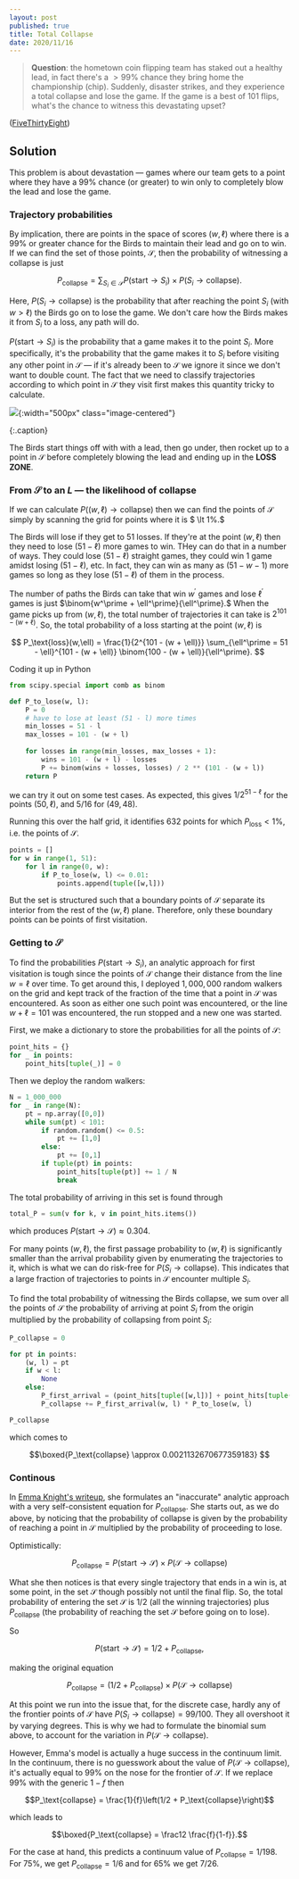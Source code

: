 ```yaml
---
layout: post
published: true
title: Total Collapse
date: 2020/11/16
---
```


>**Question**: the hometown coin flipping team has staked out a healthy lead, in fact there's a $\gt 99\%$ chance they bring home the championship (chip). Suddenly, disaster strikes, and they experience a total collapse and lose the game. If the game is a best of $101$ flips, what's the chance to witness this devastating upset?

<!--more-->

([FiveThirtyEight](https://fivethirtyeight.com/features/can-you-snatch-defeat-from-the-jaws-of-victory/))

## Solution

This problem is about devastation — games where our team gets to a point where they have a $99\%$ chance (or greater) to win only to completely blow the lead and lose the game. 

### Trajectory probabilities

By implication, there are points in the space of scores $(w,\ell)$ where there is a $99\%$ or greater chance for the Birds to maintain their lead and go on to win. If we can find the set of those points, $\mathcal{S},$ then the probability of witnessing a collapse is just

$$P_\text{collapse} = \sum_{S_i\in\mathcal{S}} P(\text{start} \rightarrow S_i)\times P(S_i \rightarrow\text{collapse}).$$

Here, $P(S_i\rightarrow\text{collapse})$ is the probability that after reaching the point $S_i$ (with $w \gt \ell$) the Birds go on to lose the game. We don't care how the Birds makes it from $S_i$ to a loss, any path will do.

$P(\text{start}\rightarrow S_i)$ is the probability that a game makes it to the point $S_i.$ More specifically, it's the probability that the game makes it to $S_i$ before visiting any other point in $\mathcal{S}$ — if it's already been to $\mathcal{S}$ we ignore it since we don't want to double count. The fact that we need to classify trajectories according to which point in $\mathcal{S}$ they visit first makes this quantity tricky to calculate.

![](/img/2020-11-15-total-collapse-diagram.JPG){:width="500px" class="image-centered"}

{:.caption}

The Birds start things off with with a lead, then go under, then rocket up to a point in $\mathcal{S}$ before completely blowing the lead and ending up in the $\mathbf{LOSS\, ZONE}.$

### From $\mathcal{S}$ to an $L$ — the likelihood of collapse

If we can calculate $P((w,\ell) \rightarrow\text{collapse})$ then we can find the points of $\mathcal{S}$ simply by scanning the grid for points where it is $ \lt 1\%.$

The Birds will lose if they get to $51$ losses. If they're at the point $(w, \ell)$ then they need to lose $(51 - \ell)$ more games to win. THey can do that in a number of ways. They could lose $(51 - \ell)$ straight games, they could win $1$ game amidst losing $(51 - \ell)$, etc. In fact, they can win as many as $(51 - w - 1)$ more games so long as they lose $(51-\ell)$ of them in the process. 

The number of paths the Birds can take that win $w^\prime$ games and lose $\ell^\prime$ games is just $\binom{w^\prime + \ell^\prime}{\ell^\prime}.$ When the game picks up from $(w, \ell),$ the total number of trajectories it can take is $2^{101 - (w + \ell)}.$ So, the total probability of a loss starting at the point $(w, \ell)$ is

$$ P_\text{loss}(w,\ell) = \frac{1}{2^{101 - (w + \ell)}} \sum_{\ell^\prime = 51 - \ell}^{101 - (w + \ell)} \binom{100 - (w + \ell)}{\ell^\prime}. $$

Coding it up in Python

```python
from scipy.special import comb as binom

def P_to_lose(w, l):
    P = 0
    # have to lose at least (51 - l) more times
    min_losses = 51 - l
    max_losses = 101 - (w + l)
    
    for losses in range(min_losses, max_losses + 1):
        wins = 101 - (w + l) - losses
        P += binom(wins + losses, losses) / 2 ** (101 - (w + l)) 
    return P
```

we can try it out on some test cases. As expected, this gives $1/2^{51-\ell}$ for the points $\left(50, \ell\right),$ and $5/16$ for $(49, 48).$

Running this over the half grid, it identifies $632$ points for which $P_\text{loss} < 1\%,$ i.e. the points of $\mathcal{S}.$ 

```python
points = [] 
for w in range(1, 51):
    for l in range(0, w):
        if P_to_lose(w, l) <= 0.01:
            points.append(tuple([w,l]))
```

But the set is structured such that a boundary points of $\mathcal{S}$ separate its interior from the rest of the $(w,\ell)$ plane. Therefore, only these boundary points can be points of first visitation. 

### Getting to $\mathcal{S}$

To find the probabilities $P(\text{start}\rightarrow S_i),$ an analytic approach for first visitation is tough since the points of $\mathcal{S}$ change their distance from the line $w=\ell$ over time. To get around this, I deployed $1,000,000$ random walkers on the grid and kept track of the fraction of the time that a point in $\mathcal{S}$ was encountered. As soon as either one such point was encountered, or the line $w + \ell = 101$ was encountered, the run stopped and a new one was started. 

First, we make a dictionary to store the probabilities for all the points of $\mathcal{S}:$

```python
point_hits = {}
for _ in points:
    point_hits[tuple(_)] = 0
```

Then we deploy the random walkers:


```python
N = 1_000_000
for _ in range(N):
    pt = np.array([0,0])
    while sum(pt) < 101:
        if random.random() <= 0.5:
            pt += [1,0]
        else:
            pt += [0,1]
        if tuple(pt) in points:
            point_hits[tuple(pt)] += 1 / N
            break
```

The total probability of arriving in this set is found through

```python
total_P = sum(v for k, v in point_hits.items())
```

which produces $P(\text{start}\rightarrow \mathcal{S}) \approx 0.304.$

For many points $(w, \ell),$ the first passage probability to $(w, \ell)$ is significantly smaller than the arrival probability given by enumerating the trajectories to it, which is what we can do risk-free for $P(S_i\rightarrow\text{collapse}).$ This indicates that a large fraction of trajectories to points in $\mathcal{S}$ encounter multiple $S_i$.

To find the total probability of witnessing the Birds collapse, we sum over all the points of $\mathcal{S}$ the probability of arriving at point $S_i$ from the origin multiplied by the probability of collapsing from point $S_i:$

```python
P_collapse = 0

for pt in points:
    (w, l) = pt
    if w < l:
        None
    else:
        P_first_arrival = (point_hits[tuple([w,l])] + point_hits[tuple([l,w])]) / 2
        P_collapse += P_first_arrival(w, l) * P_to_lose(w, l)

P_collapse
```

which comes to 

$$\boxed{P_\text{collapse} \approx 0.0021132670677359183} $$

### Continous 

In [Emma Knight's writeup](https://www.math.uwaterloo.ca/~e3knight/riddlers/RiddlerNov132020.pdf), she formulates an "inaccurate" analytic approach with a very self-consistent equation for $P_\text{collapse}.$ She starts out, as we do above, by noticing that the probability of collapse is given by the probability of reaching a point in $\mathcal{S}$ multiplied by the probability of proceeding to lose. 

Optimistically:

$$P_\text{collapse} = P(\text{start}\rightarrow\mathcal{S})\times P(\mathcal{S}\rightarrow\text{collapse})$$

What she then notices is that every single trajectory that ends in a win is, at some point, in the set $\mathcal{S}$ though possibly not until the final flip. So, the total probability of entering the set $\mathcal{S}$ is $1/2$ (all the winning trajectories) plus $P_\text{collapse}$ (the probability of reaching the set $\mathcal{S}$ before going on to lose).

So

$$P(\text{start}\rightarrow\mathcal{S}) = 1/2 + P_\text{collapse},$$

making the original equation

$$P_\text{collapse} = \left(1/2 + P_\text{collapse}\right)\times P(\mathcal{S}\rightarrow\text{collapse})$$

At this point we run into the issue that, for the discrete case, hardly any of the frontier points of $\mathcal{S}$ have $P(S_i\rightarrow\text{collapse}) = 99/100.$ They all overshoot it by varying degrees. This is why we had to formulate the binomial sum above, to account for the variation in $P(\mathcal{S}\rightarrow\text{collapse}).$

However, Emma's model is actually a huge success in the continuum limit. In the continuum, there is no guesswork about the value of $P(\mathcal{S}\rightarrow\text{collapse}),$ it's actually equal to $99\%$ on the nose for the frontier of $\mathcal{S}.$ If we replace $99\%$ with the generic $1-f$ then

$$P_\text{collapse} = \frac{1}{f}\left(1/2 + P_\text{collapse}\right)$$

which leads to 

$$\boxed{P_\text{collapse} = \frac12 \frac{f}{1-f}}.$$

For the case at hand, this predicts a continuum value of $P_\text{collapse} = 1/198.$ For $75\%,$ we get $P_\text{collapse} = 1/6$ and for $65\%$ we get $7/26.$


<br>
